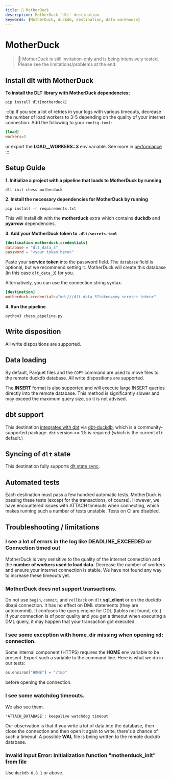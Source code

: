 ```yaml
---
title: 🧪 MotherDuck
description: MotherDuck `dlt` destination
keywords: [MotherDuck, duckdb, destination, data warehouse]
---
```


# MotherDuck
> 🧪 MotherDuck is still invitation-only and is being intensively tested. Please see the limitations/problems at the end.

## Install dlt with MotherDuck
**To install the DLT library with MotherDuck dependencies:**
```shell
pip install dlt[motherduck]
```

:::tip
If you see a lot of retries in your logs with various timeouts, decrease the number of load workers to 3-5 depending on the quality of your internet connection. Add the following to your `config.toml`:
```toml
[load]
workers=3
```
or export the **LOAD__WORKERS=3** env variable. See more in [performance](../../reference/performance.md)
:::

## Setup Guide

**1. Initialize a project with a pipeline that loads to MotherDuck by running**
```shell
dlt init chess motherduck
```

**2. Install the necessary dependencies for MotherDuck by running**
```shell
pip install -r requirements.txt
```

This will install dlt with the **motherduck** extra which contains **duckdb** and **pyarrow** dependencies.

**3. Add your MotherDuck token to `.dlt/secrets.toml`**
```toml
[destination.motherduck.credentials]
database = "dlt_data_3"
password = "<your token here>"
```
Paste your **service token** into the password field. The `database` field is optional, but we recommend setting it. MotherDuck will create this database (in this case `dlt_data_3`) for you.

Alternatively, you can use the connection string syntax.
```toml
[destination]
motherduck.credentials="md:///dlt_data_3?token=<my service token>"
```

**4. Run the pipeline**
```shell
python3 chess_pipeline.py
```

## Write disposition
All write dispositions are supported.

## Data loading
By default, Parquet files and the `COPY` command are used to move files to the remote duckdb database. All write dispositions are supported.

The **INSERT** format is also supported and will execute large INSERT queries directly into the remote database. This method is significantly slower and may exceed the maximum query size, so it is not advised.

## dbt support
This destination [integrates with dbt](../transformations/dbt/dbt.md) via [dbt-duckdb](https://github.com/jwills/dbt-duckdb), which is a community-supported package. `dbt` version >= 1.5 is required (which is the current `dlt` default.)

## Syncing of `dlt` state
This destination fully supports [dlt state sync](../../general-usage/state#syncing-state-with-destination).

## Automated tests
Each destination must pass a few hundred automatic tests. MotherDuck is passing these tests (except for the transactions, of course). However, we have encountered issues with ATTACH timeouts when connecting, which makes running such a number of tests unstable. Tests on CI are disabled.

## Troubleshooting / limitations

### I see a lot of errors in the log like DEADLINE_EXCEEDED or Connection timed out
MotherDuck is very sensitive to the quality of the internet connection and the **number of workers used to load data**. Decrease the number of workers and ensure your internet connection is stable. We have not found any way to increase these timeouts yet.

### MotherDuck does not support transactions.
Do not use `begin`, `commit`, and `rollback` on `dlt` **sql_client** or on the duckdb dbapi connection. It has no effect on DML statements (they are autocommit). It confuses the query engine for DDL (tables not found, etc.).
If your connection is of poor quality and you get a timeout when executing a DML query, it may happen that your transaction got executed.

### I see some exception with home_dir missing when opening `md:` connection.
Some internal component (HTTPS) requires the **HOME** env variable to be present. Export such a variable to the command line. Here is what we do in our tests:
```py
os.environ["HOME"] = "/tmp"
```
before opening the connection.

### I see some watchdog timeouts.
We also see them.
```text
'ATTACH_DATABASE': keepalive watchdog timeout
```
Our observation is that if you write a lot of data into the database, then close the connection and then open it again to write, there's a chance of such a timeout. A possible **WAL** file is being written to the remote duckdb database.

### Invalid Input Error: Initialization function "motherduck_init" from file
Use `duckdb 0.8.1` or above.

<!--@@@DLT_SNIPPET_START tuba::motherduck-->
<!--@@@DLT_SNIPPET_END tuba::motherduck-->
